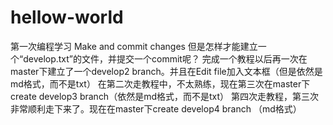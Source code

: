 # hellow-world
第一次编程学习
Make and commit changes
但是怎样才能建立一个“develop.txt”的文件，并提交一个commit呢？
完成一个教程以后再一次在master下建立了一个develop2 branch。并且在Edit file加入文本框（但是依然是md格式，而不是txt）
在第二次走教程中，不太熟练，现在第三次在master下create develop3 branch（依然是md格式，而不是txt）
第四次走教程，第三次非常顺利走下来了。现在在master下create develop4 branch （md格式）
